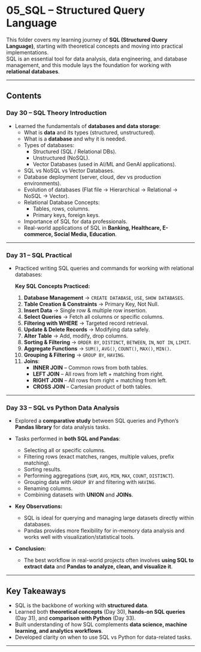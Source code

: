 # 05_SQL – Structured Query Language

This folder covers my learning journey of **SQL (Structured Query Language)**, starting with theoretical concepts and moving into practical implementations.  
SQL is an essential tool for data analysis, data engineering, and database management, and this module lays the foundation for working with **relational databases**.

---

## Contents

### **Day 30 – SQL Theory Introduction**
- Learned the fundamentals of **databases and data storage**:
  - What is **data** and its types (structured, unstructured).
  - What is a **database** and why it is needed.
  - Types of databases:
    - Structured (SQL / Relational DBs).
    - Unstructured (NoSQL).
    - Vector Databases (used in AI/ML and GenAI applications).
  - SQL vs NoSQL vs Vector Databases.
  - Database deployment (server, cloud, dev vs production environments).
  - Evolution of databases (Flat file → Hierarchical → Relational → NoSQL → Vector).
  - Relational Database Concepts:
    - Tables, rows, columns.
    - Primary keys, foreign keys.
  - Importance of SQL for data professionals.
  - Real-world applications of SQL in **Banking, Healthcare, E-commerce, Social Media, Education**.

---

### **Day 31 – SQL Practical**
- Practiced writing SQL queries and commands for working with relational databases:

  **Key SQL Concepts Practiced:**
    1. **Database Management** → `CREATE DATABASE`, `USE`, `SHOW DATABASES`.
    2. **Table Creation & Constraints** → Primary Key, Not Null.
    3. **Insert Data** → Single row & multiple row insertion.
    4. **Select Queries** → Fetch all columns or specific columns.
    5. **Filtering with WHERE** → Targeted record retrieval.
    6. **Update & Delete Records** → Modifying data safely.
    7. **Alter Table** → Add, modify, drop columns.
    8. **Sorting & Filtering** → `ORDER BY`, `DISTINCT`, `BETWEEN`, `IN`, `NOT IN`, `LIMIT`.
    9. **Aggregate Functions** → `SUM()`, `AVG()`, `COUNT()`, `MAX()`, `MIN()`.
    10. **Grouping & Filtering** → `GROUP BY`, `HAVING`.
    11. **Joins**:
          * **INNER JOIN** – Common rows from both tables.
          * **LEFT JOIN** – All rows from left + matching from right.
          * **RIGHT JOIN** – All rows from right + matching from left.
          * **CROSS JOIN** – Cartesian product of both tables.

---

### **Day 33 – SQL vs Python Data Analysis**

* Explored a **comparative study** between SQL queries and Python’s **Pandas library** for data analysis tasks.
* Tasks performed in **both SQL and Pandas**:

  * Selecting all or specific columns.
  * Filtering rows (exact matches, ranges, multiple values, prefix matching).
  * Sorting results.
  * Performing aggregations (`SUM`, `AVG`, `MIN`, `MAX`, `COUNT`, `DISTINCT`).
  * Grouping data with `GROUP BY` and filtering with `HAVING`.
  * Renaming columns.
  * Combining datasets with **UNION** and **JOINs**.
* **Key Observations:**

  * SQL is ideal for querying and managing large datasets directly within databases.
  * Pandas provides more flexibility for in-memory data analysis and works well with visualization/statistical tools.
* **Conclusion:**

  * The best workflow in real-world projects often involves **using SQL to extract data** and **Pandas to analyze, clean, and visualize it**.

---

## Key Takeaways

* SQL is the backbone of working with **structured data**.
* Learned both **theoretical concepts** (Day 30), **hands-on SQL queries** (Day 31), and **comparison with Python** (Day 33).
* Built understanding of how SQL complements **data science, machine learning, and analytics workflows**.
* Developed clarity on when to use SQL vs Python for data-related tasks.

---
